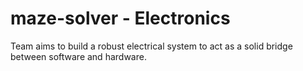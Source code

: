 # maze-solver - Electronics
Team aims to build a robust electrical system to act as a solid bridge between software and hardware.
